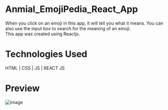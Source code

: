 # Anmial_EmojiPedia_React_App
When you click on an emoji in this app, it will tell you what it means. You can also use the input box to search for the meaning of an emoji. <br/>
This app was created using Reactjs.

# Technologies Used
HTML | CSS | JS | REACT JS

# Preview
![image](https://user-images.githubusercontent.com/101262175/190330790-de07bbfb-55f6-4c11-a129-933cba9cb234.png)
